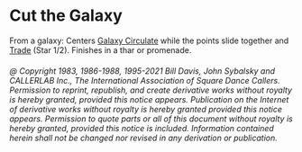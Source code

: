 
# Cut the Galaxy

From a galaxy: Centers [ Galaxy Circulate](../c1/galaxy_circulate.md) while the points slide together and
[Trade](../b2/trade.md) (Star 1/2). Finishes in a thar or promenade.

###### @ Copyright 1983, 1986-1988, 1995-2021 Bill Davis, John Sybalsky and CALLERLAB Inc., The International Association of Square Dance Callers. Permission to reprint, republish, and create derivative works without royalty is hereby granted, provided this notice appears. Publication on the Internet of derivative works without royalty is hereby granted provided this notice appears. Permission to quote parts or all of this document without royalty is hereby granted, provided this notice is included. Information contained herein shall not be changed nor revised in any derivation or publication.
